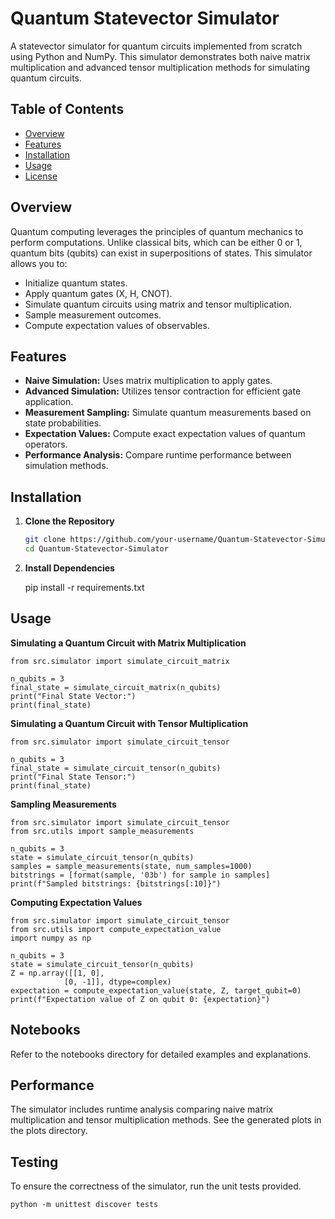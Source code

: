 # Quantum Statevector Simulator

A statevector simulator for quantum circuits implemented from scratch using Python and NumPy. This simulator demonstrates both naive matrix multiplication and advanced tensor multiplication methods for simulating quantum circuits.

## Table of Contents

- [Overview](#overview)
- [Features](#features)
- [Installation](#installation)
- [Usage](#usage)
- [License](#license)

## Overview

Quantum computing leverages the principles of quantum mechanics to perform computations. Unlike classical bits, which can be either 0 or 1, quantum bits (qubits) can exist in superpositions of states. This simulator allows you to:

- Initialize quantum states.
- Apply quantum gates (X, H, CNOT).
- Simulate quantum circuits using matrix and tensor multiplication.
- Sample measurement outcomes.
- Compute expectation values of observables.

## Features

- **Naive Simulation:** Uses matrix multiplication to apply gates.
- **Advanced Simulation:** Utilizes tensor contraction for efficient gate application.
- **Measurement Sampling:** Simulate quantum measurements based on state probabilities.
- **Expectation Values:** Compute exact expectation values of quantum operators.
- **Performance Analysis:** Compare runtime performance between simulation methods.

## Installation

1. **Clone the Repository**

   ```bash
   git clone https://github.com/your-username/Quantum-Statevector-Simulator.git
   cd Quantum-Statevector-Simulator


2. **Install Dependencies**

    pip install -r requirements.txt


## Usage 

**Simulating a Quantum Circuit with Matrix Multiplication**

    from src.simulator import simulate_circuit_matrix

    n_qubits = 3
    final_state = simulate_circuit_matrix(n_qubits)
    print("Final State Vector:")
    print(final_state)

**Simulating a Quantum Circuit with Tensor Multiplication**

    from src.simulator import simulate_circuit_tensor

    n_qubits = 3
    final_state = simulate_circuit_tensor(n_qubits)
    print("Final State Tensor:")
    print(final_state)

**Sampling Measurements**

    from src.simulator import simulate_circuit_tensor
    from src.utils import sample_measurements

    n_qubits = 3
    state = simulate_circuit_tensor(n_qubits)
    samples = sample_measurements(state, num_samples=1000)
    bitstrings = [format(sample, '03b') for sample in samples]
    print(f"Sampled bitstrings: {bitstrings[:10]}")

**Computing Expectation Values**

    from src.simulator import simulate_circuit_tensor
    from src.utils import compute_expectation_value
    import numpy as np

    n_qubits = 3
    state = simulate_circuit_tensor(n_qubits)
    Z = np.array([[1, 0],
                [0, -1]], dtype=complex)
    expectation = compute_expectation_value(state, Z, target_qubit=0)
    print(f"Expectation value of Z on qubit 0: {expectation}")


## Notebooks

Refer to the notebooks directory for detailed examples and explanations.

## Performance

The simulator includes runtime analysis comparing naive matrix multiplication and tensor multiplication methods. See the generated plots in the plots directory.

## Testing

To ensure the correctness of the simulator, run the unit tests provided.

    python -m unittest discover tests



